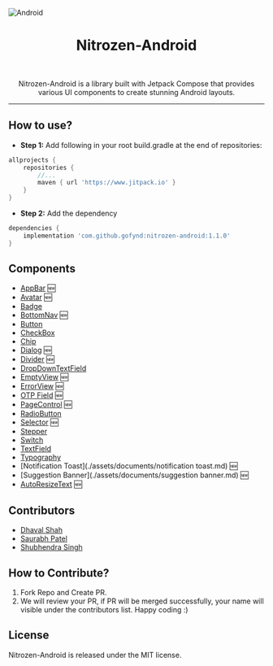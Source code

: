![Android][NITROZEN_KIT_IMAGE_URL]

<h1 align="center">Nitrozen-Android</h1>

<p align="center">
    <a href="#"><img alt="" src="https://img.shields.io/badge/API-23%2B-green" /></a>
    <a href="https://www.jitpack.io/"><img alt="" src="https://img.shields.io/badge/Build-JitPack-blue" /></a>
    <a href="#"><img alt="" src="https://img.shields.io/badge/License-MIT-blue" /></a>
</p>

<p align="center">
Nitrozen-Android is a library built with Jetpack Compose that provides various UI components to create stunning Android layouts.
</p> 

---

## How to use?

- **Step 1:** Add following in your root build.gradle at the end of repositories:
```groovy
allprojects {
    repositories {
        //...
        maven { url 'https://www.jitpack.io' }
    }
}
```
- **Step 2:** Add the dependency
```groovy
dependencies {
    implementation 'com.github.gofynd:nitrozen-android:1.1.0'
}
```

## Components

* [AppBar](./assets/documents/appbar.md) 🆕
* [Avatar](./assets/documents/avatar.md) 🆕
* [Badge](./assets/documents/badge.md)
* [BottomNav](./assets/documents/bottomnav.md) 🆕
* [Button](./assets/documents/buttons.md)
* [CheckBox](./assets/documents/checkbox.md)
* [Chip](./assets/documents/chip.md)
* [Dialog](./assets/documents/dialog.md) 🆕
* [Divider](./assets/documents/divider.md) 🆕
* [DropDownTextField](./assets/documents/dropdowntextfield.md)
* [EmptyView](./assets/documents/emptyview.md) 🆕
* [ErrorView](./assets/documents/errorview.md) 🆕
* [OTP Field](./assets/documents/otpfield.md) 🆕
* [PageControl](./assets/documents/pagecontrol.md) 🆕
* [RadioButton](./assets/documents/radiobutton.md)
* [Selector](./assets/documents/selector.md) 🆕
* [Stepper](./assets/documents/stepper.md)
* [Switch](./assets/documents/switch.md)
* [TextField](./assets/documents/textfields.md)
* [Typography](./assets/documents/typography.md)
* [Notification Toast](./assets/documents/notification toast.md) 🆕
* [Suggestion Banner](./assets/documents/suggestion banner.md) 🆕
* [AutoResizeText](./assets/documents/autoresizetext.md) 🆕

## Contributors

* [Dhaval Shah][CONT_DHAVAL]
* [Saurabh Patel][CONT_SAURABH]
* [Shubhendra Singh][CONT_SHUBHENDRA]

## How to Contribute?

1. Fork Repo and Create PR.
2. We will review your PR, if PR will be merged successfully, your name will visible under the contributors list. Happy coding :)

## License
Nitrozen-Android is released under the MIT license.

[NITROZEN_KIT_IMAGE_URL]: https://raw.githubusercontent.com/hitendra-gofynd/nitrozen-ios/master/Example-Nitrozen-SwiftUI/Example-Nitrozen-SwiftUI/Preview%20Content/Nitrozen-github-white.png
[CONT_DHAVAL]: https://github.com/dhavalshah05
[CONT_SAURABH]: https://github.com/Saurabh510
[CONT_SHUBHENDRA]: https://github.com/shubhendras11
